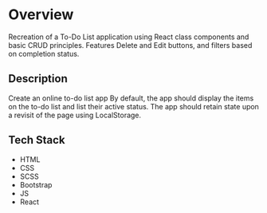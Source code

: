 # Overview
Recreation of a To-Do List application using React class components and basic CRUD principles. Features Delete and Edit buttons, and filters based on completion status.

## Description
Create an online to-do list app
By default, the app should display the items on the to-do list and list their active status. The app should retain state upon a revisit of the page using LocalStorage.

## Tech Stack
- HTML
- CSS
- SCSS
- Bootstrap
- JS
- React

